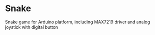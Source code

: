 # Snake

Snake game for Arduino platform, including MAX7219 driver and analog joystick with digital button
